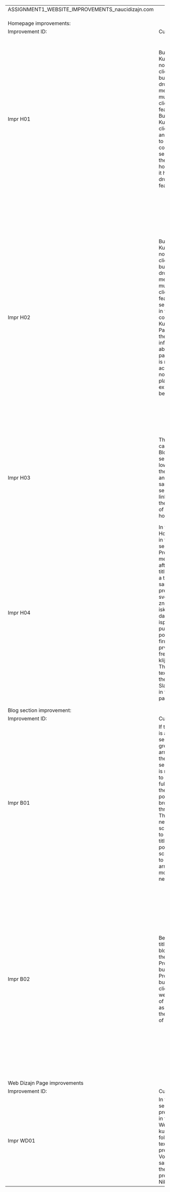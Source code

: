 | | | | |
|-|-|-|-|
|ASSIGNMENT1_WEBSITE_IMPROVEMENTS_naucidizajn.com| | | |
| | | | |
| | | | |
| | | | |
|Homepage improvements:| | | |
|Improvement ID:|Current:|Requested:|Reason:|
|Impr H01| Button Kursevi is not clickable but shows dropdown menu with multiple clickable features.  Button Vidi Kurseve is clickable and leads to the courses section on the homepage, it has not dropdown feature. |The button Kursevi  is redundant and it should be removed.  Its dropdown feature should be given to Vidi kurseve button. Vidi kurseve button to be displayed instead of Kursevi button, next to Mentorstvo button.|The user will be able to find the right information on the right button.  That way, the user will be able to see the dropdown meny when hovering  and will be able to see the courses section on the homepage when clicking the Vidi kurseve button.|
|Impr H02|Button Kursevi is not clickable but shows dropdown menu with multiple clickable features sectioned in two columns Kursevi and Paketi. So the information about packages is not easily accessible nor in the place it is expected to be.  |The dropdown meny below Vidi kurseve button should be showing only courses.  Add Paketi button in the headline. Paketi button to be clickable and lead to packages section on the homepage when clicked. Also, Paketi button to show dropdown feature with packages meny when hovered.|This way the name of the button will justify the information shown when hovered. The user will be clear with what courses he can buy on the page. The information about packages will be given in clear and concise way, in the place the user expects it to be displayed. |
|Impr H03|The user can find Blog section lower on the page and the same section is linked in the footer of the homepage. |Blog section should be added in the headline as clickable button. After clicking it should redirect to the Blog section.|This way the Blog section will be more visible and the content on the page will seem to be well structured and organized. |
|Impr H04|In the Homepage, in the section Program mentorstva, after the title there's a text: "Tu sam da ti prenesem svo svoje znanje i iskustvo, i da te ispratim na putu do posla u firmi ili prvog freelance klijenta." The same text is in the section Slack grupa in the same page.|Change the text in the section Slack grupa.|The displayed text doesn't show the real purpose of the slack group and is more appropriate for Mentorstvo section.|
| | | | |
| | | | |
|Blog section improvement:| | | |
|Improvement ID:|Current:|Requested:|Reason:|
|Impr B01|If the user is about to see the green arrows in the Blog section, he is not able to see the full titles of the blog posts he's browsing through.  The user needs to scroll down to see the title of the post, and scroll back to see the arrow to move to the next text. |Remove the arrows left/right in the section title. Add left and right arrows on the blog pictures line. (carrousel field) Remove drag/drop tool.  |The arrows are not easy to use because the user needs to scroll up and down to see the arrows and the titles of the posts.  Arrows in carrousel field is user friendly way of going through the blog post titles.|
|Impr B02|Below the title of the blog post there is the Pročitaj button.  The Pročitaj button is clickable as well as title of the post, as well as the picture of the post. |Remove Pročitaj button.|Pročitaj button is not necessary given the fact that clicking on the title and clicking on the picture of the post are leading to the wanted text.  Also, Pročitaj button makes the whole carrousel look more robust and the buttons aren't visible if not scrolled down enough. |
| | | | |
| | | | |
|Web Dizajn Page improvements| | | |
|Improvement ID:|Current:|Requested:|Reason:|
|Impr WD01|In the section O predavaču in the page Web Dizajn kurs,  the follow-up text for predavač Voja is the same as for the predavač Nikola.|Adjust the text to the lecturer's personality and features.|Two mentors should be described in different words, it gives them more credibility in the eyes of the customer.|
